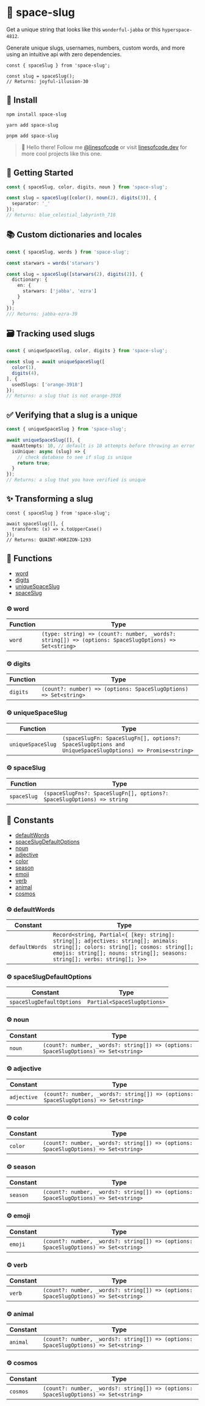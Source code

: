 # 🐌 space-slug

Get a unique string that looks like this `wonderful-jabba` or this `hyperspace-4812`.

Generate unique slugs, usernames, numbers, custom words, and more using an intuitive api with zero dependencies.

```tsx
const { spaceSlug } from 'space-slug';

const slug = spaceSlug();
// Returns: joyful-illusion-30
```

## 📡 Install

```console
npm install space-slug

yarn add space-slug

pnpm add space-slug
```

> 👋 Hello there! Follow me [@linesofcode](https://twitter.com/linesofcode) or visit [linesofcode.dev](https://linesofcode.dev) for more cool projects like this one.

## 🚀 Getting Started

```ts
const { spaceSlug, color, digits, noun } from 'space-slug';

const slug = spaceSlug([color(), noun(2), digits(3)], {
  separator: '_'
});
// Returns: blue_celestial_labyrinth_718
```

## 📚 Custom dictionaries and locales

```ts
const { spaceSlug, words } from 'space-slug';

const starwars = words('starwars')

const slug = spaceSlug([starwars(2), digits(2)], {
  dictionary: {
    en: {
      starwars: ['jabba', 'ezra']
    }
  }
});
/// Returns: jabba-ezra-39
```

## 🗃️ Tracking used slugs

```ts
const { uniqueSpaceSlug, color, digits } from 'space-slug';

const slug = await uniqueSpaceSlug([
  color(1),
  digits(4),
], {
  usedSlugs: ['orange-3918']
});
// Returns: a slug that is not orange-3918
```

## ✅ Verifying that a slug is a unique

```ts
const { uniqueSpaceSlug } from 'space-slug';

await uniqueSpaceSlug([], {
  maxAttempts: 10, // default is 10 attempts before throwing an error
  isUnique: async (slug) => {
    // check database to see if slug is unique
    return true;
  }
});
// Returns: a slug that you have verified is unique
```

## ✨ Transforming a slug

```tsx
const { spaceSlug } from 'space-slug';

await spaceSlug([], {
  transform: (x) => x.toUpperCase()
});
// Returns: QUAINT-HORIZON-1293
```

<!-- TSDOC_START -->

## :toolbox: Functions

- [word](#gear-word)
- [digits](#gear-digits)
- [uniqueSpaceSlug](#gear-uniquespaceslug)
- [spaceSlug](#gear-spaceslug)

### :gear: word

| Function | Type |
| ---------- | ---------- |
| `word` | `(type: string) => (count?: number, _words?: string[]) => (options: SpaceSlugOptions) => Set<string>` |

### :gear: digits

| Function | Type |
| ---------- | ---------- |
| `digits` | `(count?: number) => (options: SpaceSlugOptions) => Set<string>` |

### :gear: uniqueSpaceSlug

| Function | Type |
| ---------- | ---------- |
| `uniqueSpaceSlug` | `(spaceSlugFn: SpaceSlugFn[], options?: SpaceSlugOptions and UniqueSpaceSlugOptions) => Promise<string>` |

### :gear: spaceSlug

| Function | Type |
| ---------- | ---------- |
| `spaceSlug` | `(spaceSlugFns?: SpaceSlugFn[], options?: SpaceSlugOptions) => string` |


## :wrench: Constants

- [defaultWords](#gear-defaultwords)
- [spaceSlugDefaultOptions](#gear-spaceslugdefaultoptions)
- [noun](#gear-noun)
- [adjective](#gear-adjective)
- [color](#gear-color)
- [season](#gear-season)
- [emoji](#gear-emoji)
- [verb](#gear-verb)
- [animal](#gear-animal)
- [cosmos](#gear-cosmos)

### :gear: defaultWords

| Constant | Type |
| ---------- | ---------- |
| `defaultWords` | `Record<string, Partial<{ [key: string]: string[]; adjectives: string[]; animals: string[]; colors: string[]; cosmos: string[]; emojis: string[]; nouns: string[]; seasons: string[]; verbs: string[]; }>>` |

### :gear: spaceSlugDefaultOptions

| Constant | Type |
| ---------- | ---------- |
| `spaceSlugDefaultOptions` | `Partial<SpaceSlugOptions>` |

### :gear: noun

| Constant | Type |
| ---------- | ---------- |
| `noun` | `(count?: number, _words?: string[]) => (options: SpaceSlugOptions) => Set<string>` |

### :gear: adjective

| Constant | Type |
| ---------- | ---------- |
| `adjective` | `(count?: number, _words?: string[]) => (options: SpaceSlugOptions) => Set<string>` |

### :gear: color

| Constant | Type |
| ---------- | ---------- |
| `color` | `(count?: number, _words?: string[]) => (options: SpaceSlugOptions) => Set<string>` |

### :gear: season

| Constant | Type |
| ---------- | ---------- |
| `season` | `(count?: number, _words?: string[]) => (options: SpaceSlugOptions) => Set<string>` |

### :gear: emoji

| Constant | Type |
| ---------- | ---------- |
| `emoji` | `(count?: number, _words?: string[]) => (options: SpaceSlugOptions) => Set<string>` |

### :gear: verb

| Constant | Type |
| ---------- | ---------- |
| `verb` | `(count?: number, _words?: string[]) => (options: SpaceSlugOptions) => Set<string>` |

### :gear: animal

| Constant | Type |
| ---------- | ---------- |
| `animal` | `(count?: number, _words?: string[]) => (options: SpaceSlugOptions) => Set<string>` |

### :gear: cosmos

| Constant | Type |
| ---------- | ---------- |
| `cosmos` | `(count?: number, _words?: string[]) => (options: SpaceSlugOptions) => Set<string>` |



<!-- TSDOC_END -->
